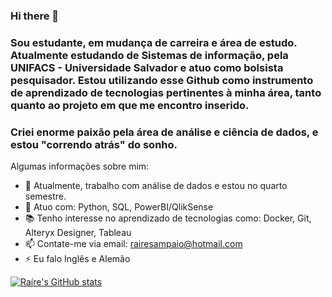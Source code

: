 ### Hi there 👋
### Sou estudante, em mudança de carreira e área de estudo. Atualmente estudando de Sistemas de informação, pela UNIFACS - Universidade Salvador e atuo como bolsista pesquisador. Estou utilizando esse Github como instrumento de aprendizado de tecnologias pertinentes à minha área, tanto quanto ao projeto em que me encontro inserido.

### Criei enorme paixão pela área de análise e ciência de dados, e estou "correndo atrás" do sonho.



Algumas informações sobre mim:

- 🔭 Atualmente, trabalho com análise de dados e estou no quarto semestre.
- 🌱 Atuo com: Python, SQL, PowerBI/QlikSense
- 📚 Tenho interesse no aprendizado de tecnologias como: Docker, Git, Alteryx Designer, Tableau
- 📫 Contate-me via email: rairesampaio@hotmail.com  
- ⚡ Eu falo Inglês e Alemão

[![Raíre's GitHub stats](https://github-readme-stats.vercel.app/api?username=rairesampaio)](https://github.com/rairesampaio/github-readme-stats)
